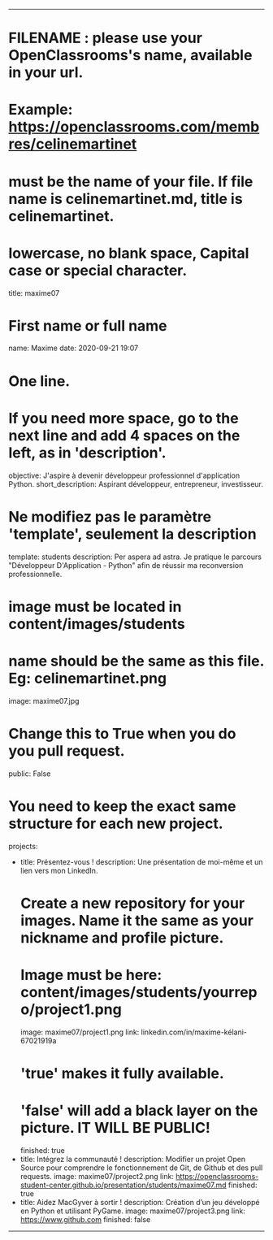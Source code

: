 ---

# FILENAME : please use your OpenClassrooms's name, available in your url.
# Example: https://openclassrooms.com/membres/celinemartinet
# must be the name of your file. If file name is celinemartinet.md, title is celinemartinet.
# lowercase, no blank space, Capital case or special character.
title: maxime07

# First name or full name
name: Maxime
date: 2020-09-21 19:07

# One line.
# If you need more space, go to the next line and add 4 spaces on the left, as in 'description'.
objective: J'aspire à devenir développeur professionnel d'application Python.
short_description: Aspirant développeur, entrepreneur, investisseur.

# Ne modifiez pas le paramètre 'template', seulement la description
template: students
description:
    Per aspera ad astra. Je pratique le parcours "Développeur D'Application - Python" afin de réussir ma reconversion professionnelle.

# image must be located in content/images/students
# name should be the same as this file. Eg: celinemartinet.png
image: maxime07.jpg

# Change this to True when you do you pull request.
public: False

# You need to keep the exact same structure for each new project.
projects:
  - title: Présentez-vous !
    description: Une présentation de moi-même et un lien vers mon LinkedIn.
    # Create a new repository for your images. Name it the same as your nickname and profile picture.
    # Image must be here: content/images/students/yourrepo/project1.png
    image: maxime07/project1.png
    link: linkedin.com/in/maxime-kélani-67021919a 
    # 'true' makes it fully available.
    # 'false' will add a black layer on the picture. IT WILL BE PUBLIC!
    finished: true
  - title: Intégrez la communauté !
    description: Modifier un projet Open Source pour comprendre le fonctionnement de Git, de Github et des pull requests. 
    image: maxime07/project2.png
    link: https://openclassrooms-student-center.github.io/presentation/students/maxime07.md
    finished: true
  - title: Aidez MacGyver à sortir !
    description: Création d’un jeu développé en Python et utilisant PyGame.
    image: maxime07/project3.png
    link: https://www.github.com
    finished: false
---